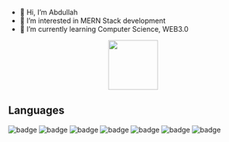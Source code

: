 - 👋 Hi, I’m Abdullah
- 👀 I’m interested in MERN Stack development
- 🌱 I’m currently learning Computer Science, WEB3.0

<div id="header" align="center">
  <img src="https://media.giphy.com/media/M9gbBd9nbDrOTu1Mqx/giphy.gif" width="100"/>
</div>

## Languages 

![badge](https://img.shields.io/badge/MERN-red?style=for-the-badge)
![badge](https://img.shields.io/badge/HTML-orange?style=for-the-badge)
![badge](https://img.shields.io/badge/JavaScript-yellow?style=for-the-badge)
![badge](https://img.shields.io/badge/CSS-purple?style=for-the-badge)
![badge](https://img.shields.io/badge/python-blue?style=for-the-badge)
![badge](https://img.shields.io/badge/C++-orange?style=for-the-badge)
![badge](https://img.shields.io/badge/Java-brown?style=for-the-badge)
